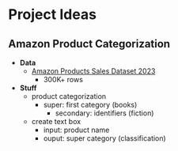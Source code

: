# Project Ideas

## Amazon Product Categorization
- **Data**
  - [Amazon Products Sales Dataset 2023](https://www.kaggle.com/datasets/lokeshparab/amazon-products-dataset?resource=download&select=Amazon-Products.csv)
    - 300K+ rows
- **Stuff**
  - product categorization
    - super: first category (books)
      - secondary: identifiers (fiction)
  - create text box
    - input: product name
    - ouput: super category (classification)
  
